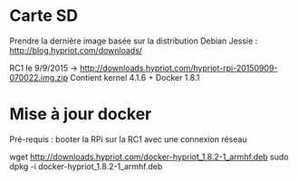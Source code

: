
# Carte SD

Prendre la dernière image basée sur la distribution Debian Jessie :
http://blog.hypriot.com/downloads/

RC1 le 9/9/2015 -> http://downloads.hypriot.com/hypriot-rpi-20150909-070022.img.zip
Contient kernel 4.1.6 + Docker 1.8.1

# Mise à jour docker

Pré-requis : booter la RPi sur la RC1 avec une connexion réseau

wget http://downloads.hypriot.com/docker-hypriot_1.8.2-1_armhf.deb
sudo dpkg -i docker-hypriot_1.8.2-1_armhf.deb
